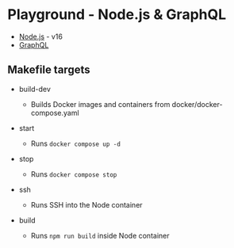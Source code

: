 # Playground - Node.js & GraphQL

* [Node.js](https://nodejs.org/en/) - v16
* [GraphQL](https://graphql.org/)

## Makefile targets

* build-dev
  * Builds Docker images and containers from docker/docker-compose.yaml

* start
  * Runs `docker compose up -d`

* stop
  * Runs `docker compose stop`

* ssh
  * Runs SSH into the Node container

* build
  * Runs `npm run build` inside Node container